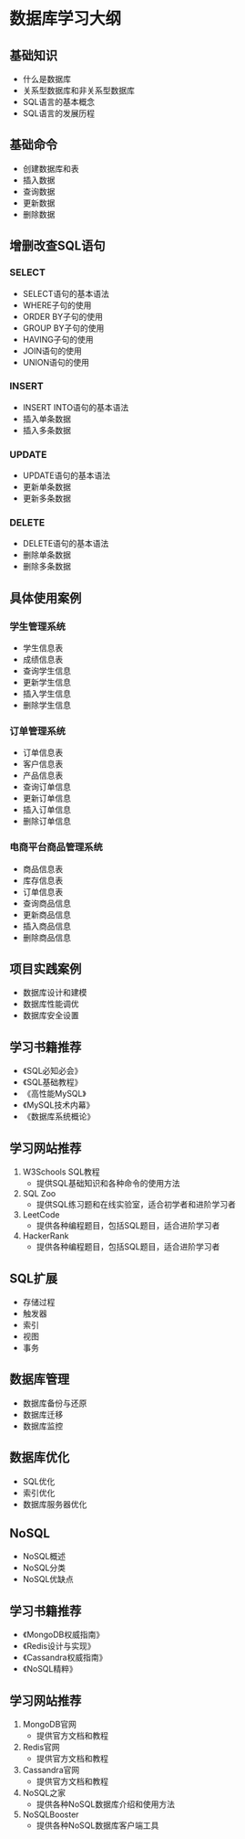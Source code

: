 # 数据库学习大纲

## 基础知识

- 什么是数据库
- 关系型数据库和非关系型数据库
- SQL语言的基本概念
- SQL语言的发展历程

## 基础命令
- 创建数据库和表
- 插入数据
- 查询数据
- 更新数据
- 删除数据

## 增删改查SQL语句
### SELECT
- SELECT语句的基本语法
- WHERE子句的使用
- ORDER BY子句的使用
- GROUP BY子句的使用
- HAVING子句的使用
- JOIN语句的使用
- UNION语句的使用

### INSERT
- INSERT INTO语句的基本语法
- 插入单条数据
- 插入多条数据

### UPDATE
- UPDATE语句的基本语法
- 更新单条数据
- 更新多条数据

### DELETE
- DELETE语句的基本语法
- 删除单条数据
- 删除多条数据

## 具体使用案例
### 学生管理系统
- 学生信息表
- 成绩信息表
- 查询学生信息
- 更新学生信息
- 插入学生信息
- 删除学生信息

### 订单管理系统
- 订单信息表
- 客户信息表
- 产品信息表
- 查询订单信息
- 更新订单信息
- 插入订单信息
- 删除订单信息

### 电商平台商品管理系统
- 商品信息表
- 库存信息表
- 订单信息表
- 查询商品信息
- 更新商品信息
- 插入商品信息
- 删除商品信息

## 项目实践案例
- 数据库设计和建模
- 数据库性能调优
- 数据库安全设置

## 学习书籍推荐
- 《SQL必知必会》
- 《SQL基础教程》
- 《高性能MySQL》
- 《MySQL技术内幕》
- 《数据库系统概论》

## 学习网站推荐
1. W3Schools SQL教程
   - 提供SQL基础知识和各种命令的使用方法
2. SQL Zoo
   - 提供SQL练习题和在线实验室，适合初学者和进阶学习者
3. LeetCode
   - 提供各种编程题目，包括SQL题目，适合进阶学习者
4. HackerRank
   - 提供各种编程题目，包括SQL题目，适合进阶学习者

## SQL扩展
- 存储过程
- 触发器
- 索引
- 视图
- 事务

## 数据库管理
- 数据库备份与还原
- 数据库迁移
- 数据库监控

## 数据库优化
- SQL优化
- 索引优化
- 数据库服务器优化

## NoSQL
- NoSQL概述
- NoSQL分类
- NoSQL优缺点

## 学习书籍推荐
- 《MongoDB权威指南》
- 《Redis设计与实现》
- 《Cassandra权威指南》
- 《NoSQL精粹》

## 学习网站推荐
1. MongoDB官网
   - 提供官方文档和教程
2. Redis官网
   - 提供官方文档和教程
3. Cassandra官网
   - 提供官方文档和教程
4. NoSQL之家
   - 提供各种NoSQL数据库介绍和使用方法
5. NoSQLBooster
   - 提供各种NoSQL数据库客户端工具
